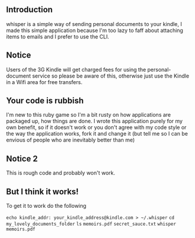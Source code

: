 ## Introduction
whisper is a simple way of sending personal documents to your kindle, I made this 
simple application because I'm too lazy to faff about attaching items to emails and
I prefer to use the CLI.

## Notice
Users of the 3G Kindle will get charged fees for using the personal-document service so please
be aware of this, otherwise just use the Kindle in a Wifi area for free transfers. 

## Your code is rubbish
I'm new to this ruby game so I'm a bit rusty on how applications are packaged up, how things are done.
I wrote this application purely for my own benefit, so if it doesn't work or you don't agree with my 
code style or the way the application works, fork it and change it 
(but tell me so I can be envious of people who are inevitably better than me) 

## Notice 2 
This is rough code and probably won't work.

## But I think it works! 
To get it to work do the following

`echo kindle_addr: your_kindle_address@kindle.com > ~/.whisper`
`cd my_lovely_documents_folder`
`ls`
`memoirs.pdf` 
`secret_sauce.txt`
`whisper memoirs.pdf`
